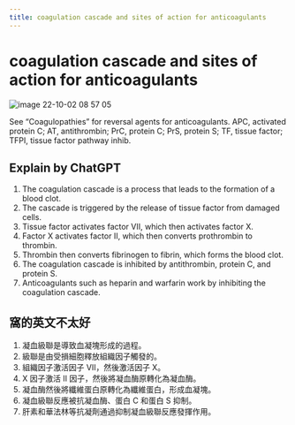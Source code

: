 ```yaml
---
title: coagulation cascade and sites of action for anticoagulants
---
```


# coagulation cascade and sites of action for anticoagulants

![image 22-10-02 08 57 05](https://i.imgur.com/vjuYH8L.png)

See “Coagulopathies” for reversal agents for anticoagulants. APC, activated protein C; AT, antithrombin; PrC, protein C; PrS, protein S; TF, tissue factor; TFPI, tissue factor pathway inhib.

## Explain by ChatGPT

1. The coagulation cascade is a process that leads to the formation of a blood clot.
2. The cascade is triggered by the release of tissue factor from damaged cells.
3. Tissue factor activates factor VII, which then activates factor X.
4. Factor X activates factor II, which then converts prothrombin to thrombin.
5. Thrombin then converts fibrinogen to fibrin, which forms the blood clot.
6. The coagulation cascade is inhibited by antithrombin, protein C, and protein S.
7. Anticoagulants such as heparin and warfarin work by inhibiting the coagulation cascade.

## 窩的英文不太好

1. 凝血級聯是導致血凝塊形成的過程。
2. 級聯是由受損細胞釋放組織因子觸發的。
3. 組織因子激活因子 VII，然後激活因子 X。
4. X 因子激活 II 因子，然後將凝血酶原轉化為凝血酶。
5. 凝血酶然後將纖維蛋白原轉化為纖維蛋白，形成血凝塊。
6. 凝血級聯反應被抗凝血酶、蛋白 C 和蛋白 S 抑制。
7. 肝素和華法林等抗凝劑通過抑制凝血級聯反應發揮作用。
